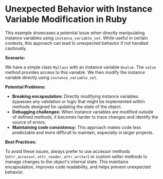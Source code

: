 # Unexpected Behavior with Instance Variable Modification in Ruby

This example showcases a potential issue when directly manipulating instance variables using `instance_variable_set`. While useful in certain contexts, this approach can lead to unexpected behavior if not handled cautiously.

**Scenario:**

We have a simple class `MyClass` with an instance variable `@value`.  The `value` method provides access to this variable.  We then modify the instance variable directly using `instance_variable_set`.

**Potential Problems:**

* **Breaking encapsulation:** Directly modifying instance variables bypasses any validation or logic that might be implemented within methods designed for updating the state of the object.
* **Debugging challenges:** When instance variables are modified outside of defined methods, it becomes harder to trace changes and identify the source of errors.
* **Maintaining code consistency:** This approach makes code less predictable and more difficult to maintain, especially in larger projects.

**Best Practices:**

To avoid these issues, always prefer to use accessor methods (`attr_accessor`, `attr_reader`, `attr_writer`) or custom setter methods to manage changes to the object's internal state. This maintains encapsulation, improves code readability, and helps prevent unexpected behavior.